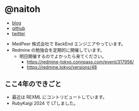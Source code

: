 # @naitoh

- [blog](https://naitoh.hatenablog.com/)
- [github](https://github.com/naitoh)
- [twitter](https://twitter.com/naitoh)

* MedPeer 株式会社で BackEnd エンジニアやっています。
* Redmine の勉強会を定期的に開催しています。
  * 明日開催するのでよかったら来てください。
    * https://redmine-tokyo.connpass.com/event/317956/
    * https://redmine.tokyo/versions/48

## ここ4年のできごと
* 最近は REXML にコントリビュートしています。
* RubyKaigi 2024 で LTしました。
